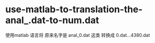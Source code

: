 # use-matlab-to-translation-the-anal_.dat-to-num.dat
使用matlab 语言将 原来名字是 anal_0.dat 这类 转换成 0.dat...4380.dat
